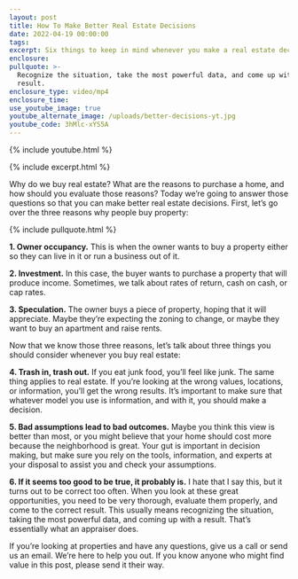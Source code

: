 ```yaml
---
layout: post
title: How To Make Better Real Estate Decisions
date: 2022-04-19 00:00:00
tags:
excerpt: Six things to keep in mind whenever you make a real estate decision.
enclosure:
pullquote: >-
  Recognize the situation, take the most powerful data, and come up with a
  result.
enclosure_type: video/mp4
enclosure_time:
use_youtube_image: true
youtube_alternate_image: /uploads/better-decisions-yt.jpg
youtube_code: 3hMlc-xYS5A
---
```

{% include youtube.html %}

{% include excerpt.html %}

Why do we buy real estate? What are the reasons to purchase a home, and how should you evaluate those reasons? Today we’re going to answer those questions so that you can make better real estate decisions. First, let’s go over the three reasons why people buy property:

{% include pullquote.html %}

**1\. Owner occupancy.** This is when the owner wants to buy a property either so they can live in it or run a business out of it.&nbsp;

**2\. Investment.** In this case, the buyer wants to purchase a property that will produce income. Sometimes, we talk about rates of return, cash on cash, or cap rates.

**3\. Speculation.** The owner buys a piece of property, hoping that it will appreciate. Maybe they’re expecting the zoning to change, or maybe they want to buy an apartment and raise rents.&nbsp;

Now that we know those three reasons, let’s talk about three things you should consider whenever you buy real estate:

**4\. Trash in, trash out.** If you eat junk food, you’ll feel like junk. The same thing applies to real estate. If you’re looking at the wrong values, locations, or information, you’ll get the wrong results. It’s important to make sure that whatever model you use is information, and with it, you should make a decision.

**5\. Bad assumptions lead to bad outcomes.** Maybe you think this view is better than most, or you might believe that your home should cost more because the neighborhood is great. Your gut is important in decision making, but make sure you rely on the tools, information, and experts at your disposal to assist you and check your assumptions.

**6\. If it seems too good to be true, it probably is.** I hate that I say this, but it turns out to be correct too often. When you look at these great opportunities, you need to be very thorough, evaluate them properly, and come to the correct result. This usually means recognizing the situation, taking the most powerful data, and coming up with a result. That’s essentially what an appraiser does.

If you’re looking at properties and have any questions, give us a call or send us an email. We’re here to help you out. If you know anyone who might find value in this post, please send it their way.
